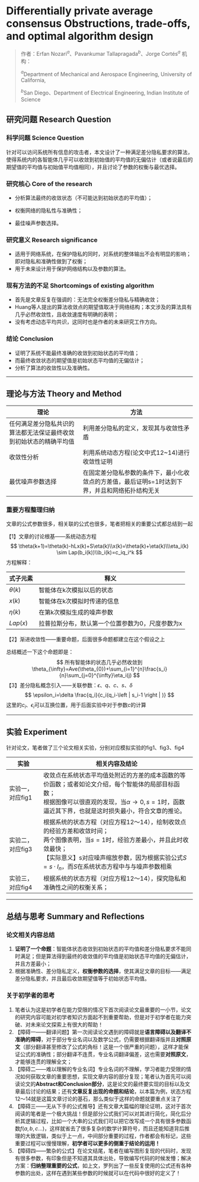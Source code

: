 # Differentially private average consensus Obstructions, trade-offs, and optimal algorithm design

> 作者：Erfan Nozari$^{a}$、Pavankumar Tallapragada$^{b}$、Jorge Cortés$^{a}$
> 机构：
>
> $^{a}$Department of Mechanical and Aerospace Engineering, University of California,
>
> $^{b}$San Diego、Department of Electrical Engineering, Indian Institute of Science

## 研究问题 Research Question

### 科学问题 Science Question

针对可以访问系统所有信息的攻击者，本文设计了一种满足差分隐私要求的算法，使得系统内的各智能体几乎可以收敛到初始值的平均值的无偏估计（或者说最后的期望值的平均值与初始值平均值相同），并且讨论了参数的权衡与最优选择。

### 研究核心 Core of the research

- 分析算法最终的收敛状态（不可能达到初始状态的平均值）；

- 权衡网络的隐私性与准确性；
- 最佳噪声参数选择。

### 研究意义 Research significance

- 适用于网络系统，在保护隐私的同时，对系统的整体输出不会有明显的影响；即对隐私和准确性做到了权衡；
- 用于未来设计用于保护网络结构以及参数的算法。

### 现有方法的不足 Shortcomings of existing algorithm

- 首先是文章反复在强调的：无法完全权衡差分隐私与精确收敛；
- Huang等人提出的算法收敛点的期望值取决于网络结构；本文涉及的算法具有几乎必然收敛性，且收敛速度有明确的表明；
- 没有考虑动态平均共识，这同时也是作者的未来研究工作方向。

### 结论 Conclusion

- 证明了系统不能最终准确的收敛到初始状态的平均值；
- 而最终收敛状态的期望值是初始状态平均值的无偏估计；
- 分析了算法的收敛性以及准确性。

---

## 理论与方法 Theory and Method

| 理论                                                         | 方法                                                         |
| ------------------------------------------------------------ | ------------------------------------------------------------ |
| 任何满足差分隐私共识的算法都无法保证最终收敛到初始状态的精确平均值 | 利用差分隐私的定义，发现其与收敛性矛盾                       |
| 收敛性分析                                                   | 利用系统动态方程(论文中式12~14)进行收敛性证明                |
| 最优噪声参数选择                                             | 在固定差分隐私参数的条件下，最小化收敛点的方差值，最后证明s=1时达到下界，并且和网络拓扑结构无关 |

### 重要方程整理归纳

文章的公式参数很多，相关联的公式也很多，笔者把相关的重要公式都总结到一起

【1】文章的讨论根基——系统动态方程
$$
\theta(k+1)=\theta(k)-hLx(k)+S\eta(k)\\x(k)=\theta(k)+\eta(k)\\\eta_i(k) \sim Lap(b_i(k))\\b_i(k)=c_iq_i^k
$$
方程解释：

| 式子元素    | 释义                                             |
| ----------- | ------------------------------------------------ |
| $\theta(k)$ | 智能体在k次模拟以后的状态                        |
| $x(k)$      | 智能体在k次模拟时传递的信息                      |
| $\eta(k)$   | 在第k次模拟生成的噪声参数                        |
| $Lap(x)$    | 拉普拉斯分布，默认第一个位置参数为0，尺度参数为x |

【2】渐进收敛性——重要命题，后面很多命题都建立在这个假设之上

总结概述一下这个命题即是：
$$
所有智能体的状态几乎必然收敛到\theta_{\infty}=Ave(\theta_{0})+\sum_{i=1}^{n}\frac{s_i}{n}\sum_{j=0}^{\infty}\eta_i(j)
$$
【3】差分隐私概念引入——关联参数：$\epsilon、q、c、s、\delta$
$$
\epsilon_i=\delta \frac{q_i}{c_i(q_i-\left | s_i-1 \right | )}
$$
这里的$c_i、\epsilon_i$可以互换位置，用于后面实验中对于参数$c$的计算

------

## 实验 Experiment

针对论文，笔者做了三个论文相关实验，分别对应模拟实验的fig1、fig3、fig4

| 实验             | 相关内容及结论                                               |
| ---------------- | ------------------------------------------------------------ |
| 实验一，对应fig1 | 收敛点在系统状态平均值处附近的方差的成本函数的等价函数；或者如论文介绍，每个智能体的局部目标函数；<br />根据图像可以很直观的发现，当$\alpha \to 0,s=1$时，函数逼近其下界，也就是这时损失最小，符合文章的推论。 |
| 实验二，对应fig3 | 根据系统的状态方程（对应方程12～14），绘制收敛点的经验方差和收敛时间；<br />两个图像表明，当$s=1$时，经验方差最小，并且此时收敛最快；<br />【实际意义】s对应噪声缩放参数，因为根据实验公式$S=s·I_n$，而$S$在系统状态方程中与与噪声参数相乘 |
| 实验三，对应fig4 | 根据系统的状态方程（对应方程12～14），探究隐私和准确性之间的权衡关系； |

---

## 总结与思考 Summary and Reflections

### 论文相关内容总结

1. **证明了一个命题**：智能体状态收敛到初始状态的平均值和差分隐私要求不能同时满足；但是算法得到最终的收敛值的平均值是初始状态平均值的无偏估计，并且方差最小；
2. 根据准确性、差分隐私定义，**权衡参数的选择**，使其满足文章的目标——满足差分隐私要求，并且最后收敛期望值等于初始状态平均值。

### 关于初学者的思考

1. 笔者认为这是初学者在能力受限的情况下首次阅读论文最重要的一小节，论文的研究内容可能对初学者知识方面起不到重要帮助，但是对于初学者在能力突破、对未来论文探索上有很大的帮助！
2. 【障碍一——翻译问题】第一次阅读论文遇到的障碍就是**语言障碍以及翻译不准确的障碍**，对于部分专业名词以及数学公式，仍需要根据翻译版并且**对照原文**（部分翻译甚至修改了公式的角标！这是一个很严重的问题），这样才能保证公式的准确性；部分翻译不连贯，专业名词翻译偏差，这也需要**对照原文**，才能够连贯的理解全文；
3. 【障碍二——难以理解的专业名词】专业名词的不理解，学习者能力受限的情况如何获取文章的重要思想，实现文章内容的部分复现；笔者认为首先可以阅读论文的**Abstract和Conclusion部分**，这是论文的最终要实现的目标以及文章最后讨论的结果；还有**文章反复出现的命题和结论**，以本篇为例，状态方程12～14就是这篇文章讨论的基石，那么类似于这样的命题就要重点关注了
4. 【障碍三——无从下手的公式推导】还有文章大篇幅的理论证明，这对于首次阅读的笔者是一个极大挑战！但是部分公式我们可以对其进行简化，简化后分析其逻辑过程，比如一个大串的公式我们可以把它改写成一个具有很多参数函数$f(a,b,c...)$，这样就省去了很多复杂的数学计算符号，而且还能知道背后推理的大致逻辑，类似于上一点，中间部分重要的过程，作者都会有标记，这些重要过程可以慢慢理解，**初学者可以更多的侧重于结论的运用！**
5. 【障碍四——繁杂的公式】在论文结尾，笔者在编写图形复现的代码时，发现有很多参数，有印象但是不知道其具体出处，导致编写代码的时候发懵；解决方案：**归纳整理重要的公式**，如上文，罗列出了一些反复使用的公式还有各种参数的出处，这样在遇到某些参数的时候就可以在代码中很好的定义了！
